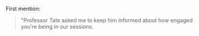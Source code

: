 First mention:

> "Professor Tate asked me to keep him informed about how engaged you're being in our sessions.
